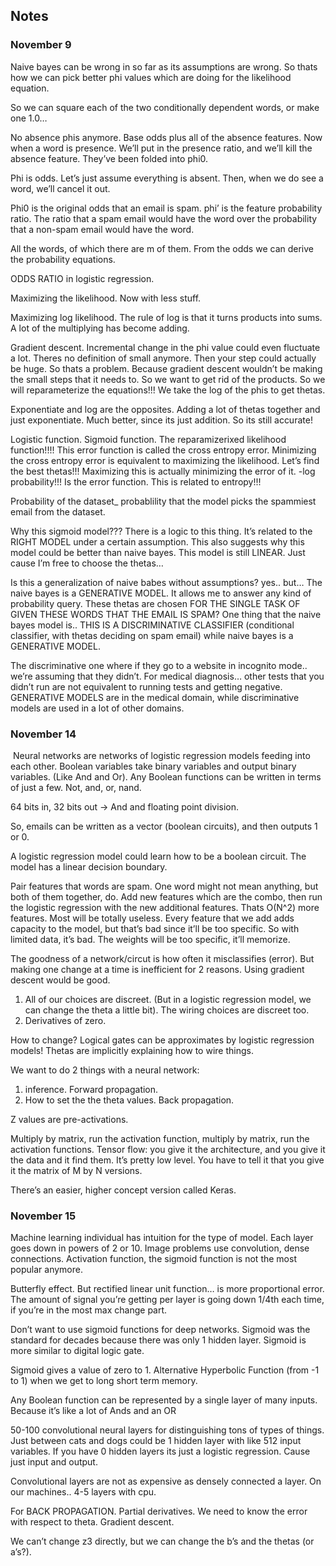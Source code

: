 ## Notes

### November 9

Naive bayes can be wrong in so far as its assumptions are wrong.
So thats how we can pick better phi values which are doing for the likelihood equation.

So we can square each of the two conditionally dependent words, or make one 1.0…

No absence phis anymore.
Base odds plus all of the absence features.
Now when a word is presence. We’ll put in the presence ratio, and we’ll kill the absence feature. They’ve been folded into phi0.

Phi is odds.
Let’s just assume everything is absent. Then, when we do see a word, we’ll cancel it out.

Phi0 is the original odds that an email is spam.
phi’ is the feature probability ratio. The ratio that a spam email would have the word over the probability that a non-spam email would have the word.

All the words, of which there are m of them.
From the odds we can derive the probability equations.

ODDS RATIO in logistic regression.

Maximizing the likelihood. Now with less stuff.

Maximizing log likelihood. The rule of log is that it turns products into sums.
A lot of the multiplying has become adding.

Gradient descent. Incremental change in the phi value could even fluctuate a lot. Theres no definition of small anymore. Then your step could actually be huge. So thats a problem. Because gradient descent wouldn’t be making the small steps that it needs to. So we want to get rid of the products. So we will reparameterize the equations!!!
We take the log of the phis to get thetas.

Exponentiate and log are the opposites. Adding a lot of thetas together and just exponentiate.
Much better, since its just addition. So its still accurate!

Logistic function. Sigmoid function.
The reparamizerixed likelihood function!!!!
This error function is called the cross entropy error. Minimizing the cross entropy error is equivalent to maximizing the likelihood.
Let’s find the best thetas!!!
Maximizing this is actually minimizing the error of it.
-log probability!!! Is the error function. This is related to entropy!!!

Probability of the dataset_ probablility that the model picks the spammiest email from the dataset.

Why this sigmoid model??? There is a logic to this thing. It’s related to the RIGHT MODEL under a certain assumption. This also suggests why this model could be better than naive bayes. This model is still LINEAR. Just cause I’m free to choose the thetas…

Is this a generalization of naive babes without assumptions? yes.. but…
The naive bayes is a GENERATIVE MODEL. It allows me to answer any kind of probability query.
These thetas are chosen FOR THE SINGLE TASK OF GIVEN THESE WORDS THAT THE EMAIL IS SPAM?
One thing that the naive bayes model is..
THIS IS A DISCRIMINATIVE CLASSIFIER (conditional classifier, with thetas deciding on spam email) while naive bayes is a GENERATIVE MODEL.

The discriminative one where if they go to a website in incognito mode.. we’re assuming that they didn’t.
For medical diagnosis… other tests that you didn’t run are not equivalent to running tests and getting negative.
GENERATIVE MODELS are in the medical domain, while discriminative models are used in a lot of other domains.

### November 14

 Neural networks are networks of logistic regression models feeding into each other.
Boolean variables take binary variables and output binary variables. (Like And and Or).
Any Boolean functions can be written in terms of just a few.
Not, and, or, nand.

64 bits in, 32 bits out -> And and floating point division.

So, emails can be written as a vector (boolean circuits), and then outputs 1 or 0.

A logistic regression model could learn how to be a boolean circuit.
The model has a linear decision boundary.

Pair features that words are spam. One word might not mean anything, but both of them together, do.
Add new features which are the combo, then run the logistic regression with the new additional features.
Thats O(N^2) more features. Most will be totally useless.
Every feature that we add adds capacity to the model, but that’s bad since it’ll be too specific.
So with limited data, it’s bad. The weights will be too specific, it’ll memorize.

The goodness of a network/circut is how often it misclassifies (error).
But making one change at a time is inefficient for 2 reasons. Using gradient descent would be good.
1. All of our choices are discreet. (But in a logistic regression model, we can change the theta a little bit). The wiring choices are discreet too.
2. Derivatives of zero.

How to change? Logical gates can be approximates by logistic regression models!
Thetas are implicitly explaining how to wire things.

We want to do 2 things with a neural network:
1. inference. Forward propagation.
2. How to set the the theta values. Back propagation.

Z values are pre-activations.

Multiply by matrix, run the activation function, multiply by matrix, run the activation functions.
Tensor flow: you give it the architecture, and you give it the data and it find them.
It’s pretty low level. You have to tell it that you give it the matrix of M by N versions.

There’s an easier, higher concept version called Keras.

### November 15

Machine learning individual has intuition for the type of model.
Each layer goes down in powers of 2 or 10.
Image problems use convolution, dense connections.
Activation function, the sigmoid function is not the most popular anymore.

Butterfly effect. But rectified linear unit function… is more proportional error.
The amount of signal you’re getting per layer is going down 1/4th each time, if you’re in the most max change part.

Don’t want to use sigmoid functions for deep networks.
Sigmoid was the standard for decades because there was only 1 hidden layer.
Sigmoid is more similar to digital logic gate.

Sigmoid gives a value of zero to 1.
Alternative Hyperbolic Function (from -1 to 1) when we get to long short term memory.

Any Boolean function can be represented by a single layer of many inputs. Because it’s like a lot of Ands and an OR

50-100 convolutional neural layers for distinguishing tons of types of things.
Just between cats and dogs could be 1 hidden layer with like 512 input variables.
If you have 0 hidden layers its just a logistic regression. Cause just input and output.

Convolutional layers are not as expensive as densely connected a layer.
On our machines.. 4-5 layers with cpu.

For BACK PROPAGATION.
Partial derivatives. We need to know the error with respect to theta.
Gradient descent.

We can’t change z3 directly, but we can change the b’s and the thetas (or a’s?).
